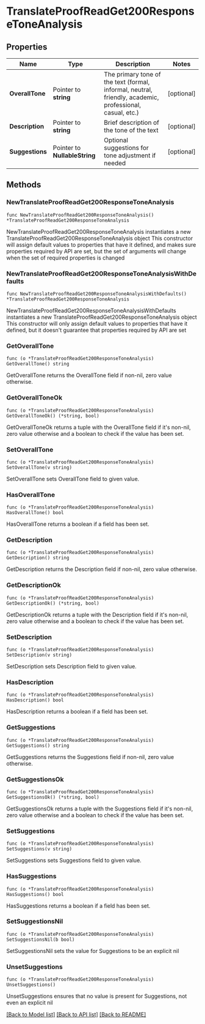 # TranslateProofReadGet200ResponseToneAnalysis

## Properties

Name | Type | Description | Notes
------------ | ------------- | ------------- | -------------
**OverallTone** | Pointer to **string** | The primary tone of the text (formal, informal, neutral, friendly, academic, professional, casual, etc.) | [optional] 
**Description** | Pointer to **string** | Brief description of the tone of the text | [optional] 
**Suggestions** | Pointer to **NullableString** | Optional suggestions for tone adjustment if needed | [optional] 

## Methods

### NewTranslateProofReadGet200ResponseToneAnalysis

`func NewTranslateProofReadGet200ResponseToneAnalysis() *TranslateProofReadGet200ResponseToneAnalysis`

NewTranslateProofReadGet200ResponseToneAnalysis instantiates a new TranslateProofReadGet200ResponseToneAnalysis object
This constructor will assign default values to properties that have it defined,
and makes sure properties required by API are set, but the set of arguments
will change when the set of required properties is changed

### NewTranslateProofReadGet200ResponseToneAnalysisWithDefaults

`func NewTranslateProofReadGet200ResponseToneAnalysisWithDefaults() *TranslateProofReadGet200ResponseToneAnalysis`

NewTranslateProofReadGet200ResponseToneAnalysisWithDefaults instantiates a new TranslateProofReadGet200ResponseToneAnalysis object
This constructor will only assign default values to properties that have it defined,
but it doesn't guarantee that properties required by API are set

### GetOverallTone

`func (o *TranslateProofReadGet200ResponseToneAnalysis) GetOverallTone() string`

GetOverallTone returns the OverallTone field if non-nil, zero value otherwise.

### GetOverallToneOk

`func (o *TranslateProofReadGet200ResponseToneAnalysis) GetOverallToneOk() (*string, bool)`

GetOverallToneOk returns a tuple with the OverallTone field if it's non-nil, zero value otherwise
and a boolean to check if the value has been set.

### SetOverallTone

`func (o *TranslateProofReadGet200ResponseToneAnalysis) SetOverallTone(v string)`

SetOverallTone sets OverallTone field to given value.

### HasOverallTone

`func (o *TranslateProofReadGet200ResponseToneAnalysis) HasOverallTone() bool`

HasOverallTone returns a boolean if a field has been set.

### GetDescription

`func (o *TranslateProofReadGet200ResponseToneAnalysis) GetDescription() string`

GetDescription returns the Description field if non-nil, zero value otherwise.

### GetDescriptionOk

`func (o *TranslateProofReadGet200ResponseToneAnalysis) GetDescriptionOk() (*string, bool)`

GetDescriptionOk returns a tuple with the Description field if it's non-nil, zero value otherwise
and a boolean to check if the value has been set.

### SetDescription

`func (o *TranslateProofReadGet200ResponseToneAnalysis) SetDescription(v string)`

SetDescription sets Description field to given value.

### HasDescription

`func (o *TranslateProofReadGet200ResponseToneAnalysis) HasDescription() bool`

HasDescription returns a boolean if a field has been set.

### GetSuggestions

`func (o *TranslateProofReadGet200ResponseToneAnalysis) GetSuggestions() string`

GetSuggestions returns the Suggestions field if non-nil, zero value otherwise.

### GetSuggestionsOk

`func (o *TranslateProofReadGet200ResponseToneAnalysis) GetSuggestionsOk() (*string, bool)`

GetSuggestionsOk returns a tuple with the Suggestions field if it's non-nil, zero value otherwise
and a boolean to check if the value has been set.

### SetSuggestions

`func (o *TranslateProofReadGet200ResponseToneAnalysis) SetSuggestions(v string)`

SetSuggestions sets Suggestions field to given value.

### HasSuggestions

`func (o *TranslateProofReadGet200ResponseToneAnalysis) HasSuggestions() bool`

HasSuggestions returns a boolean if a field has been set.

### SetSuggestionsNil

`func (o *TranslateProofReadGet200ResponseToneAnalysis) SetSuggestionsNil(b bool)`

 SetSuggestionsNil sets the value for Suggestions to be an explicit nil

### UnsetSuggestions
`func (o *TranslateProofReadGet200ResponseToneAnalysis) UnsetSuggestions()`

UnsetSuggestions ensures that no value is present for Suggestions, not even an explicit nil

[[Back to Model list]](../README.md#documentation-for-models) [[Back to API list]](../README.md#documentation-for-api-endpoints) [[Back to README]](../README.md)


